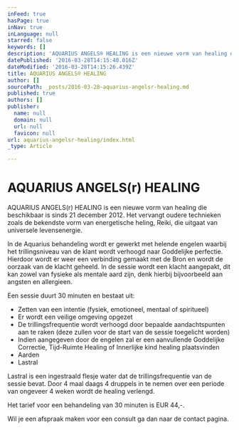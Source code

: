 ```yaml
---
inFeed: true
hasPage: true
inNav: true
inLanguage: null
starred: false
keywords: []
description: 'AQUARIUS ANGELS® HEALING is een nieuwe vorm van healing die beschikbaar is sinds 21 december 2012. Het vervangt oudere technieken zoals de bekendste vorm van energetische heling, Reiki, die uitgaat van universele levensenergie.'
datePublished: '2016-03-28T14:15:40.016Z'
dateModified: '2016-03-28T14:15:26.439Z'
title: AQUARIUS ANGELS® HEALING
author: []
sourcePath: _posts/2016-03-28-aquarius-angelsr-healing.md
published: true
authors: []
publisher:
  name: null
  domain: null
  url: null
  favicon: null
url: aquarius-angelsr-healing/index.html
_type: Article

---
```

# AQUARIUS ANGELS(r) HEALING

AQUARIUS ANGELS(r) HEALING is een nieuwe vorm van healing die beschikbaar is sinds 21 december 2012\. Het vervangt oudere technieken zoals de bekendste vorm van energetische heling, Reiki, die uitgaat van universele levensenergie.

In de Aquarius behandeling wordt er gewerkt met helende engelen waarbij het trillingsniveau van de klant wordt verhoogd naar Goddelijke perfectie. Hierdoor wordt er weer een verbinding gemaakt met de Bron en wordt de oorzaak van de klacht geheeld. In de sessie wordt een klacht aangepakt, dit kan zowel van fysieke als mentale aard zijn, denk hierbij bijvoorbeeld aan angsten en allergieen. 

Een sessie duurt 30 minuten en bestaat uit:

* Zetten van een intentie (fysiek, emotioneel, mentaal of spiritueel)                                                                                        
* Er wordt een veilige omgeving opgezet                                                                                                                                 
* De trillingsfrequentie wordt verhoogd door bepaalde aandachtspunten aan te raken (deze zullen voor de start van de sessie toegelicht worden)                                                                                                                                                                 
* Indien aangegeven door de engelen zal er een aanvullende Goddelijke Correctie, Tijd-Ruimte Healing of Innerlijke kind healing plaatsvinden                                                                                                                                                                      
* Aarden                                                                                                                                                                             
* Lastral

Lastral is een ingestraald flesje water dat de trillingsfrequentie van de sessie bevat. Door 4 maal daags 4 druppels in te nemen over een periode van ongeveer 4 weken wordt de healing verlengd.

Het tarief voor een behandeling van 30 minuten is EUR 44,-.

Wil je een afspraak maken voor een consult ga dan naar de contact pagina.